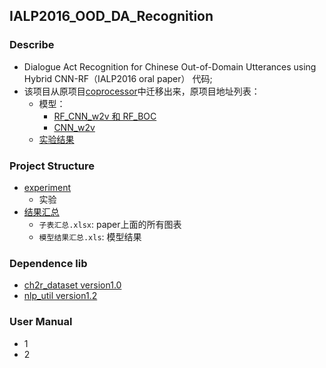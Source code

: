 ## IALP2016_OOD_DA_Recognition
### Describe
- Dialogue Act Recognition for Chinese Out-of-Domain Utterances using Hybrid CNN-RF（IALP2016 oral paper） 代码;
- 该项目从原项目[coprocessor](https://github.com/JDwangmo/coprocessor)中迁移出来，原项目地址列表：
    - 模型：
        - [RF_CNN_w2v 和 RF_BOC](https://github.com/JDwangmo/coprocessor/tree/master/bow_model/bow_WORD2VEC_oov_randomforest/IALP2016_experiment)
        - [CNN_w2v](https://github.com/JDwangmo/coprocessor/tree/master/word_embedding_model/static_w2v_padding_cnn/IALP2016_experiment)
    - [实验结果](https://github.com/JDwangmo/coprocessor/tree/master/result/IALP2016)


### Project Structure
- [experiment](https://github.com/JDwangmo/IALP2016_OOD_DA_Recognition/tree/master/experiment)
    - 实验
- [结果汇总](https://github.com/JDwangmo/IALP2016_OOD_DA_Recognition/tree/master/结果汇总)
    - `子表汇总.xlsx`: paper上面的所有图表
    - `模型结果汇总.xls`: 模型结果
    
### Dependence lib
- [ch2r_dataset version1.0](https://github.com/JDwangmo/ch2r_dataset/tree/version1.0)
- [nlp_util version1.2](https://github.com/JDwangmo/nlp_util/tree/version1.2)

### User Manual
- 1 
- 2 